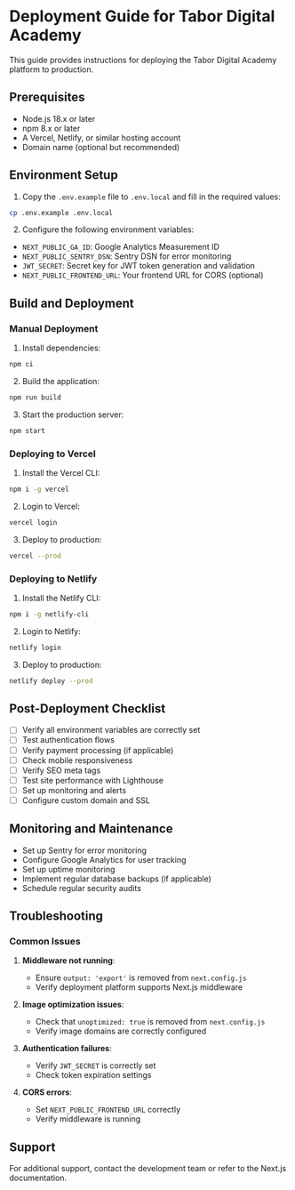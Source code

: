 # Deployment Guide for Tabor Digital Academy

This guide provides instructions for deploying the Tabor Digital Academy platform to production.

## Prerequisites

- Node.js 18.x or later
- npm 8.x or later
- A Vercel, Netlify, or similar hosting account
- Domain name (optional but recommended)

## Environment Setup

1. Copy the `.env.example` file to `.env.local` and fill in the required values:

```bash
cp .env.example .env.local
```

2. Configure the following environment variables:

- `NEXT_PUBLIC_GA_ID`: Google Analytics Measurement ID
- `NEXT_PUBLIC_SENTRY_DSN`: Sentry DSN for error monitoring
- `JWT_SECRET`: Secret key for JWT token generation and validation
- `NEXT_PUBLIC_FRONTEND_URL`: Your frontend URL for CORS (optional)

## Build and Deployment

### Manual Deployment

1. Install dependencies:

```bash
npm ci
```

2. Build the application:

```bash
npm run build
```

3. Start the production server:

```bash
npm start
```

### Deploying to Vercel

1. Install the Vercel CLI:

```bash
npm i -g vercel
```

2. Login to Vercel:

```bash
vercel login
```

3. Deploy to production:

```bash
vercel --prod
```

### Deploying to Netlify

1. Install the Netlify CLI:

```bash
npm i -g netlify-cli
```

2. Login to Netlify:

```bash
netlify login
```

3. Deploy to production:

```bash
netlify deploy --prod
```

## Post-Deployment Checklist

- [ ] Verify all environment variables are correctly set
- [ ] Test authentication flows
- [ ] Verify payment processing (if applicable)
- [ ] Check mobile responsiveness
- [ ] Verify SEO meta tags
- [ ] Test site performance with Lighthouse
- [ ] Set up monitoring and alerts
- [ ] Configure custom domain and SSL

## Monitoring and Maintenance

- Set up Sentry for error monitoring
- Configure Google Analytics for user tracking
- Set up uptime monitoring
- Implement regular database backups (if applicable)
- Schedule regular security audits

## Troubleshooting

### Common Issues

1. **Middleware not running**:
   - Ensure `output: 'export'` is removed from `next.config.js`
   - Verify deployment platform supports Next.js middleware

2. **Image optimization issues**:
   - Check that `unoptimized: true` is removed from `next.config.js`
   - Verify image domains are correctly configured

3. **Authentication failures**:
   - Verify `JWT_SECRET` is correctly set
   - Check token expiration settings

4. **CORS errors**:
   - Set `NEXT_PUBLIC_FRONTEND_URL` correctly
   - Verify middleware is running

## Support

For additional support, contact the development team or refer to the Next.js documentation.